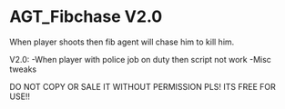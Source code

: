 # AGT_Fibchase V2.0
When player shoots then fib agent will chase him to kill him.

V2.0:
-When player with police job on duty then script not work
-Misc tweaks


DO NOT COPY OR SALE IT WITHOUT PERMISSION PLS! ITS FREE FOR USE!!
